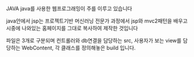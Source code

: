 JAVA
java를 사용한 웹프로그래밍이 주를 이루고 있습니다

java안에서 jsp는 프로젝트기반 머신러닝 전문가 과정에서 jsp와 mvc2패턴을 배우고 시중에 나와있는 홈페이지를 그대로 복사하여 제작한 것입니다

파일은 3개로 구분되며 컨트롤러와 db연결을 담당하는 src, 사용자가 보는 view를 담당하는 WebContent, 각 클래스를 정의해놓은 build 입니다.

